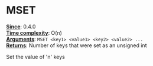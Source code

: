 # MSET
<ins>**Since**</ins>: 0.4.0  
<ins>**Time complexity**</ins>: O(n)  
<ins>**Arguments**</ins>: `MSET <key1> <value1> <key2> <value2> ...`  
<ins>**Returns**</ins>: Number of keys that were set as an unsigned int  

Set the value of 'n' keys
